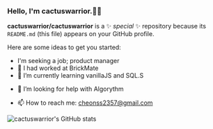 ### Hello, I'm cactuswarrior.🌵🤠


**cactuswarrior/cactuswarrior** is a ✨ _special_ ✨ repository because its `README.md` (this file) appears on your GitHub profile.

Here are some ideas to get you started:
-  I'm seeking a job; product manager
- 🔭 I had worked at BrickMate
- 🌱 I’m currently learning vanillaJS and SQL.S
<!-- - 👯 I’m looking to collaborate on ... -->
- 🤔 I’m looking for help with Algorythm
<!-- - 💬 Ask me about ... -->
- 📫 How to reach me: cheonss2357@gmail.com
<!-- - 😄 Pronouns: ... -->
<!-- - ⚡ Fun fact: ... -->

![cactuswarrior's GitHub stats](https://github-readme-stats.vercel.app/api?username=cactuswarrior&show_icons=true&theme=cobalt)  

<!-- [![Solved.ac Profile](http://mazassumnida.wtf/api/generate_badge?boj=cactuswarrior)](https://solved.ac/cactuswarrior) -->
